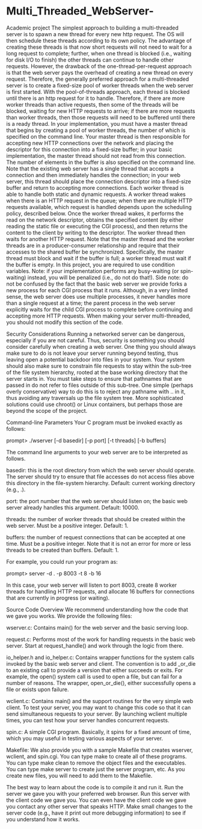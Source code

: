 # Multi_Threaded_WebServer-
Academic project
The simplest approach to building a multi-threaded server is to spawn a new
thread for every new http request. The OS will then schedule these threads
according to its own policy. The advantage of creating these threads is that
now short requests will not need to wait for a long request to complete;
further, when one thread is blocked (i.e., waiting for disk I/O to finish) the
other threads can continue to handle other requests. However, the drawback of
the one-thread-per-request approach is that the web server pays the overhead
of creating a new thread on every request.
Therefore, the generally preferred approach for a multi-threaded server is to
create a fixed-size pool of worker threads when the web server is first
started. With the pool-of-threads approach, each thread is blocked until there
is an http request for it to handle. Therefore, if there are more worker
threads than active requests, then some of the threads will be blocked,
waiting for new HTTP requests to arrive; if there are more requests than
worker threads, then those requests will need to be buffered until there is a
ready thread.
In your implementation, you must have a master thread that begins by creating
a pool of worker threads, the number of which is specified on the command
line. Your master thread is then responsible for accepting new HTTP
connections over the network and placing the descriptor for this connection
into a fixed-size buffer; in your basic implementation, the master thread
should not read from this connection. The number of elements in the buffer is
also specified on the command line. Note that the existing web server has a
single thread that accepts a connection and then immediately handles the
connection; in your web server, this thread should place the connection
descriptor into a fixed-size buffer and return to accepting more connections.
Each worker thread is able to handle both static and dynamic requests. A
worker thread wakes when there is an HTTP request in the queue; when there are
multiple HTTP requests available, which request is handled depends upon the
scheduling policy, described below. Once the worker thread wakes, it performs
the read on the network descriptor, obtains the specified content (by either
reading the static file or executing the CGI process), and then returns the
content to the client by writing to the descriptor. The worker thread then
waits for another HTTP request.
Note that the master thread and the worker threads are in a producer-consumer
relationship and require that their accesses to the shared buffer be
synchronized. Specifically, the master thread must block and wait if the
buffer is full; a worker thread must wait if the buffer is empty. In this
project, you are required to use condition variables. Note: if your
implementation performs any busy-waiting (or spin-waiting) instead, you will
be penalized (i.e., do not do that!).
Side note: do not be confused by the fact that the basic web server we provide
forks a new process for each CGI process that it runs. Although, in a very
limited sense, the web server does use multiple processes, it never handles
more than a single request at a time; the parent process in the web server
explicitly waits for the child CGI process to complete before continuing and
accepting more HTTP requests. When making your server multi-threaded, you
should not modify this section of the code.

Security Considerations
Running a networked server can be dangerous, especially if you are not
careful. Thus, security is something you should consider carefully when
creating a web server. One thing you should always make sure to do is not
leave your server running beyond testing, thus leaving open a potential
backdoor into files in your system.
Your system should also make sure to constrain file requests to stay within
the sub-tree of the file system hierarchy, rooted at the base working
directory that the server starts in. You must take steps to ensure that
pathnames that are passed in do not refer to files outside of this sub-tree.
One simple (perhaps overly conservative) way to do this is to reject any
pathname with .. in it, thus avoiding any traversals up the file system
tree. More sophisticated solutions could use chroot() or Linux containers,
but perhaps those are beyond the scope of the project.

Command-line Parameters
Your C program must be invoked exactly as follows:

prompt> ./wserver [-d basedir] [-p port] [-t threads] [-b buffers]


The command line arguments to your web server are to be interpreted as
follows.


basedir: this is the root directory from which the web server should
operate. The server should try to ensure that file accesses do not access
files above this directory in the file-system hierarchy. Default: current
working directory (e.g., .).

port: the port number that the web server should listen on; the basic web
server already handles this argument. Default: 10000.

threads: the number of worker threads that should be created within the web
server. Must be a positive integer. Default: 1.

buffers: the number of request connections that can be accepted at one
time. Must be a positive integer. Note that it is not an error for more or
less threads to be created than buffers. Default: 1.

For example, you could run your program as:

prompt> server -d . -p 8003 -t 8 -b 16


In this case, your web server will listen to port 8003, create 8 worker threads for
handling HTTP requests, and allocate 16 buffers for connections that are currently
in progress (or waiting).

Source Code Overview
We recommend understanding how the code that we gave you works.  We provide
the following files:


wserver.c: Contains main() for the web server and the basic serving loop.

request.c: Performs most of the work for handling requests in the basic
web server. Start at request_handle() and work through the logic from
there.

io_helper.h and io_helper.c: Contains wrapper functions for the system calls invoked by
the basic web server and client. The convention is to add _or_die to an
existing call to provide a version that either succeeds or exits. For
example, the open() system call is used to open a file, but can fail for a
number of reasons. The wrapper, open_or_die(), either successfully opens a
file or exists upon failure.

wclient.c: Contains main() and the support routines for the very simple
web client. To test your server, you may want to change this code so that it
can send simultaneous requests to your server. By launching wclient
multiple times, you can test how your server handles concurrent requests.

spin.c: A simple CGI program. Basically, it spins for a fixed amount
of time, which you may useful in testing various aspects of your server.

Makefile: We also provide you with a sample Makefile that creates
wserver, wclient, and spin.cgi. You can type make to create all of
these programs. You can type make clean to remove the object files and the
executables. You can type make server to create just the server program,
etc. As you create new files, you will need to add them to the Makefile.

The best way to learn about the code is to compile it and run it. Run the
server we gave you with your preferred web browser. Run this server with the
client code we gave you. You can even have the client code we gave you contact
any other server that speaks HTTP. Make small changes to the server code
(e.g., have it print out more debugging information) to see if you understand
how it works.
